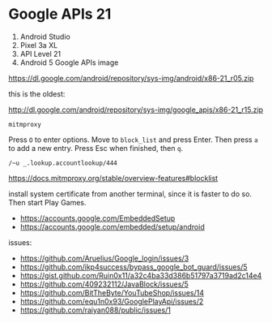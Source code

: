 # Google APIs 21

1. Android Studio
2. Pixel 3a XL
3. API Level 21
4. Android 5 Google APIs image


https://dl.google.com/android/repository/sys-img/android/x86-21_r05.zip


this is the oldest:

<http://dl.google.com/android/repository/sys-img/google_apis/x86-21_r15.zip>

~~~
mitmproxy
~~~

Press `O` to enter options. Move to `block_list` and press Enter. Then press
`a` to add a new entry. Press Esc when finished, then `q`.

~~~
/~u _.lookup.accountlookup/444
~~~

https://docs.mitmproxy.org/stable/overview-features#blocklist

install system certificate from another terminal, since it is faster to do so.
Then start Play Games.

- https://accounts.google.com/EmbeddedSetup
- https://accounts.google.com/embedded/setup/android

issues:

- <https://github.com/Aruelius/Google_login/issues/3>
- <https://github.com/ikp4success/bypass_google_bot_guard/issues/5>
- https://gist.github.com/Ruin0x11/a32c4ba33d386b51797a3719ad2c14e4
- https://github.com/409232112/JavaBlock/issues/5
- https://github.com/BitTheByte/YouTubeShop/issues/14
- https://github.com/equ1n0x93/GooglePlayApi/issues/2
- https://github.com/raiyan088/public/issues/1
